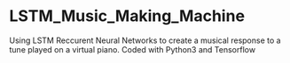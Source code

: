 # LSTM_Music_Making_Machine
Using LSTM Reccurent Neural Networks to create a musical response to a tune played on a virtual piano. Coded with Python3 and Tensorflow
